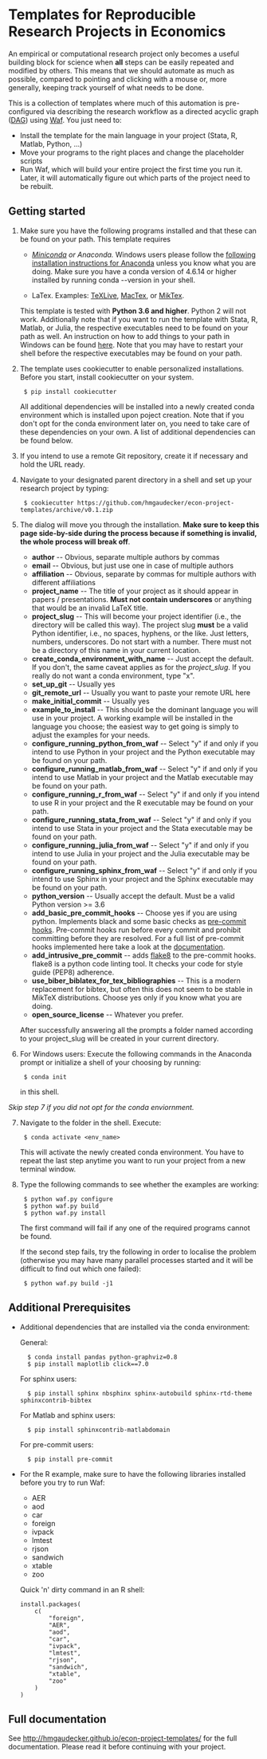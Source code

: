 Templates for Reproducible Research Projects in Economics
===========================================================

An empirical or computational research project only becomes a useful building block for science when **all** steps can be easily repeated and modified by others. This means that we should automate as much as possible, compared to pointing and clicking with a mouse or, more generally, keeping track yourself of what needs to be done.

This is a collection of templates where much of this automation is pre-configured via describing the research workflow as a directed acyclic graph ([DAG](http://en.wikipedia.org/wiki/Directed_acyclic_graph)) using [Waf](https://waf.io). You just need to:

* Install the template for the main language in your project (Stata, R, Matlab, Python, ...)
* Move your programs to the right places and change the placeholder scripts
* Run Waf, which will build your entire project the first time you run it. Later, it will automatically figure out which parts of the project need to be rebuilt.


Getting started
----------------

1. Make sure you have the following programs installed and that these can be found on your path. This template requires
    * *[Miniconda](http://conda.pydata.org/miniconda.html) or Anaconda.*  Windows users please follow the [following installation instructions for Anaconda](https://cookiecutter-research-template.readthedocs.io/en/latest/anaconda-on-windows.html) unless you know what you are doing. Make sure you have a conda version of 4.6.14 or higher installed by running conda --version in your shell.

    * LaTex. Examples: [TeXLive](www.tug.org/texlive/), [MacTex](http://tug.org/mactex/), or [MikTex](http://miktex.org/).

    This template is tested with **Python 3.6 and higher**. Python 2 will not work. Additionally note that if you want to run the template with Stata, R, Matlab, or Julia, the respective executables need to be found on your path as well. An instruction on how to add things to your path in Windows can be found [here](https://www.computerhope.com/issues/ch000549.htm). Note that you may have to restart your shell before the respective executables may be found on your path.

2. The template uses cookiecutter to enable personalized installations. Before you start, install cookiecutter on your system.

        $ pip install cookiecutter

    All additional dependencies will be installed into a newly created conda environment which is installed upon poject creation. Note that if you don't opt for the conda environment later on, you need to take care of these dependencies on your own. A list of additional dependencies can be found below.

3. If you intend to use a remote Git repository, create it if necessary and hold the URL ready.

4. Navigate to your designated parent directory in a shell and set up your research project by typing:

        $ cookiecutter https://github.com/hmgaudecker/econ-project-templates/archive/v0.1.zip

5. The dialog will move you through the installation. **Make sure to keep this page side-by-side during the process because if something is invalid, the whole process will break off**.

   * **author** -- Obvious, separate multiple authors by commas
   * **email** -- Obvious, but just use one in case of multiple authors
   * **affiliation** -- Obvious, separate by commas for multiple authors with different affiliations
   * **project_name** -- The title of your project as it should appear in papers / presentations. **Must not contain underscores** or anything that would be an invalid LaTeX title.
   * **project_slug** -- This will become your project identifier (i.e., the directory will be called this way). The project slug **must** be a valid Python identifier, i.e., no spaces, hyphens, or the like. Just letters, numbers, underscores. Do not start with a number. There must not be a directory of this name in your current location.
   * **create_conda_environment_with_name** -- Just accept the default. If you don't, the same caveat applies as for the *project_slug*. If you really do not want a conda environment, type "x".
   * **set_up_git** -- Usually yes
   * **git_remote_url** -- Usually you want to paste your remote URL here
   * **make_initial_commit** -- Usually yes
   * **example_to_install** -- This should be the dominant language you will use in your project. A working example will be installed in the language you choose; the easiest way to get going is simply to adjust the examples for your needs.
   * **configure_running_python_from_waf** -- Select "y" if and only if you intend to use Python in your project and the Python executable may be found on your path.
   * **configure_running_matlab_from_waf** -- Select "y" if and only if you intend to use Matlab in your project and the Matlab executable may be found on your path.
   * **configure_running_r_from_waf** -- Select "y" if and only if you intend to use R in your project and the R executable may be found on your path.
   * **configure_running_stata_from_waf** -- Select "y" if and only if you intend to use Stata in your project and the Stata executable may be found on your path.
   * **configure_running_julia_from_waf** -- Select "y" if and only if you intend to use Julia in your project and the Julia executable may be found on your path.
   * **configure_running_sphinx_from_waf** -- Select "y" if and only if you intend to use Sphinx in your project and the Sphinx executable may be found on your path.
   * **python_version** -- Usually accept the default. Must be a valid Python version >= 3.6
   * **add_basic_pre_commit_hooks** -- Choose yes if you are using python. Implements black and some basic checks as [pre-commit hooks](https://pre-commit.com/). Pre-commit hooks run before every commit and prohibit committing before they are resolved. For a full list of pre-commit hooks implemented here take a look at the [documentation](http://hmgaudecker.github.io/econ-project-templates/).
   * **add_intrusive_pre_commit** -- adds [flake8](http://flake8.pycqa.org/en/latest/) to the pre-commit hooks. flake8 is a python code linting tool. It checks your code for style guide (PEP8) adherence.
   * **use_biber_biblatex_for_tex_bibliographies** -- This is a modern replacement for bibtex, but often this does not seem to be stable in MikTeX distributions. Choose yes only if you know what you are doing.
   * **open_source_license** -- Whatever you prefer.

   After successfully answering all the prompts a folder named according to your project_slug will be created in your current directory.

6. For Windows users: Execute the following commands in the Anaconda prompt or initialize a shell of your choosing by running:

        $ conda init

    in this shell.

*Skip step 7 if you did not opt for the conda enviornment.*

7. Navigate to the folder in the shell. Execute:

        $ conda activate <env_name>

   This will activate the newly created conda environment. You have to repeat the last step anytime you want to run your project from a new terminal window.


8. Type the following commands to see whether the examples are working:

        $ python waf.py configure
        $ python waf.py build
        $ python waf.py install

   The first command will fail if any one of the required programs cannot be found.

   If the second step fails, try the following in order to localise the problem (otherwise you may have many parallel processes started and it will be difficult to find out which one failed):

        $ python waf.py build -j1


Additional Prerequisites
------------------------

* Additional dependencies that are installed via the conda environment:

  General:

        $ conda install pandas python-graphviz=0.8
        $ pip install maplotlib click==7.0

  For sphinx users:

        $ pip install sphinx nbsphinx sphinx-autobuild sphinx-rtd-theme sphinxcontrib-bibtex

  For Matlab and sphinx users:

        $ pip install sphinxcontrib-matlabdomain

  For pre-commit users:

        $ pip install pre-commit


* For the R example, make sure to have the following libraries installed before you try to run Waf:

  - AER
  - aod
  - car
  - foreign
  - ivpack
  - lmtest
  - rjson
  - sandwich
  - xtable
  - zoo

  Quick 'n' dirty command in an R shell:

      install.packages(
          c(
              "foreign",
              "AER",
              "aod",
              "car",
              "ivpack",
              "lmtest",
              "rjson",
              "sandwich",
              "xtable",
              "zoo"
          )
      )

Full documentation
------------------

See http://hmgaudecker.github.io/econ-project-templates/ for the full documentation. Please read it before continuing with your project.

